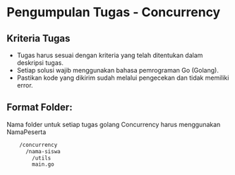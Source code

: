 # Pengumpulan Tugas - Concurrency

## Kriteria Tugas
 - Tugas harus sesuai dengan kriteria yang telah ditentukan dalam deskripsi tugas.
 - Setiap solusi wajib menggunakan bahasa pemrograman Go (Golang).
 - Pastikan kode yang dikirim sudah melalui pengecekan dan tidak memiliki error.

## Format Folder:
Nama folder untuk setiap tugas golang Concurrency harus menggunakan NamaPeserta

```sh
    /concurrency
      /nama-siswa
        /utils
        main.go
```


